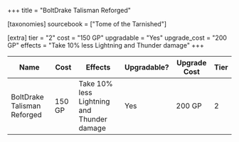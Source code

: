 +++
title = "BoltDrake Talisman Reforged"

[taxonomies]
sourcebook = ["Tome of the Tarnished"]

[extra]
tier = "2"
cost = "150 GP"
upgradable = "Yes"
upgrade_cost = "200 GP"
effects = "Take 10% less Lightning and Thunder damage"
+++

| Name                          | Cost    | Effects                                                                                           | Upgradable? | Upgrade Cost | Tier |
| ----------------------------- | ------- | ----------------------------------------------------------------------------------------------- | ----------- | ------------ | ---- |
| BoltDrake Talisman Reforged | 150 GP | Take 10% less Lightning and Thunder damage | Yes | 200 GP | 2 |
